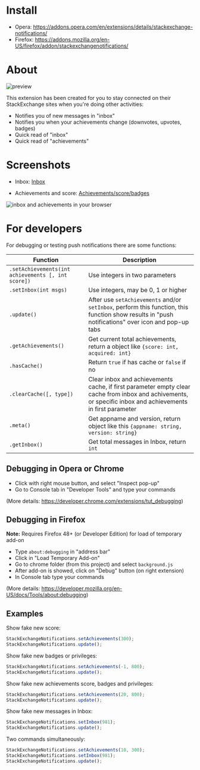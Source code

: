 # Install

- Opera: https://addons.opera.com/en/extensions/details/stackexchange-notifications/
- Firefox: https://addons.mozilla.org/en-US/firefox/addon/stackexchangenotifications/

# About

![preview](http://i.stack.imgur.com/EM13u.png)

This extension has been created for you to stay connected on their StackExchange sites when you're doing other activities:

- Notifies you of new messages in "inbox"
- Notifies you when your achievements change (downvotes, upvotes, badges)
- Quick read of "inbox"
- Quick read of "achievements"

# Screenshots

- Inbox: [Inbox](http://i.stack.imgur.com/6FS0H.png)

- Achievements and score: [Achievements/score/badges](http://i.stack.imgur.com/2LqNo.png)

![inbox and achievements in your browser](http://i.stack.imgur.com/YgDIV.png)

# For developers

For debugging or testing push notifications there are some functions:

| Function | Description |
| --- | --- |
| `.setAchievements(int achievements [, int score])` | Use integers in two parameters |
| `.setInbox(int msgs)` | Use integers, may be 0, 1 or higher |
| `.update()` | After use `setAchievements` and/or `setInbox`, perform this function, this function show results in "push notifications" over icon and pop-up tabs |
| `.getAchievements()` | Get current total achievements, return a object like `{score: int, acquired: int}` |
| `.hasCache()` | Return `true` if has cache or `false` if no |
| `.clearCache([, type])` | Clear inbox and achievements cache, if first parameter empty clear cache from inbox and achivements, or specific inbox and achievements in first parameter |
| `.meta()` | Get appname and version, return object like this `{appname: string, version: string}` |
| `.getInbox()` | Get total messages in Inbox, return `int` |

## Debugging in Opera or Chrome

- Click with right mouse button, and select "Inspect pop-up"
- Go to Console tab in "Developer Tools" and type your commands

(More details: https://developer.chrome.com/extensions/tut_debugging)

## Debugging in Firefox

**Note:** Requires Firefox 48+ (or Developer Edition) for load of temporary add-on

- Type `about:debugging` in "address bar"
- Click in "Load Temporary Add-on"
- Go to chrome folder (from this project) and select `background.js`
- After add-on is showed, click on "Debug" button (on right extension)
- In Console tab type your commands

(More details: https://developer.mozilla.org/en-US/docs/Tools/about:debugging)

## Examples

Show fake new score:

```javascript
StackExchangeNotifications.setAchievements(300);
StackExchangeNotifications.update();
```

Show fake new badges or privileges:

```javascript
StackExchangeNotifications.setAchievements(-1, 800);
StackExchangeNotifications.update();
```

Show fake new achievements score, badges and privileges:

```javascript
StackExchangeNotifications.setAchievements(20, 800);
StackExchangeNotifications.update();
```

Show fake new messages in Inbox:

```javascript
StackExchangeNotifications.setInbox(981);
StackExchangeNotifications.update();
```

Two commands simultaneously:

```javascript
StackExchangeNotifications.setAchievements(10, 300);
StackExchangeNotifications.setInbox(981);
StackExchangeNotifications.update();
```
